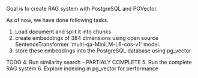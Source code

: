 Goal is to create RAG system with PostgreSQL and PGVector.

As of now, we have done following tasks.
1. Load document and split it into chunks
2. create embeddings of 384 dimensions using open source SentenceTransformer 'multi-qa-MiniLM-L6-cos-v1' model.
3. store these embeddings into the PostgreSQL database using pg_vector

TODO
4. Run similarity search - PARTIALY COMPLETE
5. Run the complete RAG system
6. Explore indexing in pg_vector for performance


